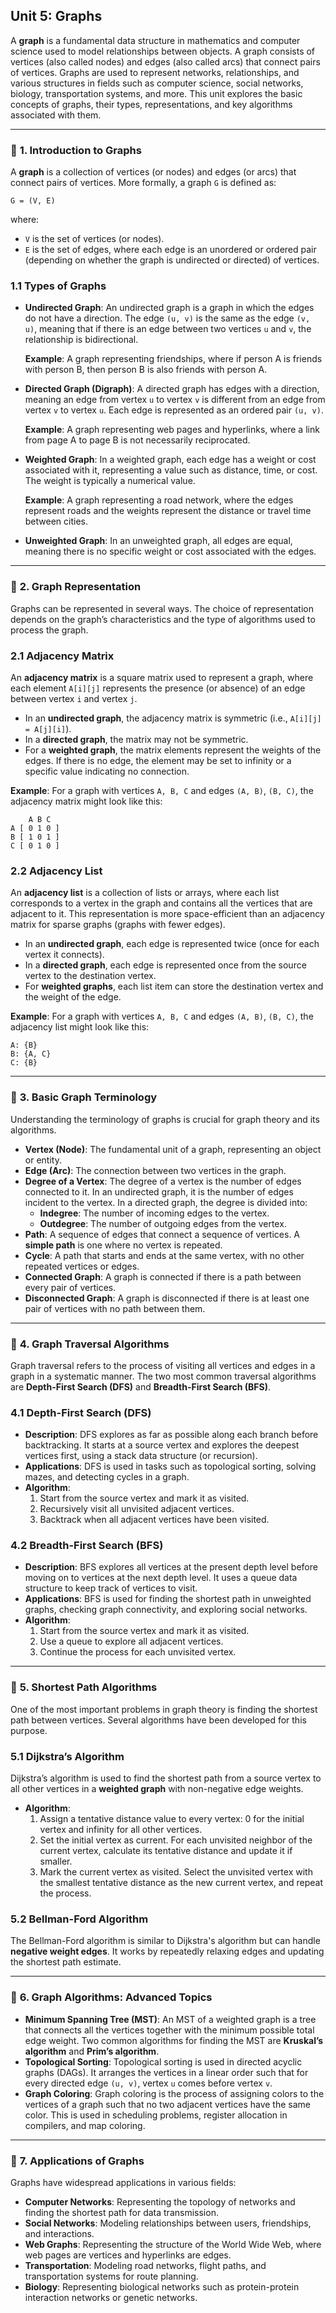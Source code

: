 ## **Unit 5: Graphs**

A **graph** is a fundamental data structure in mathematics and computer science used to model relationships between objects. A graph consists of vertices (also called nodes) and edges (also called arcs) that connect pairs of vertices. Graphs are used to represent networks, relationships, and various structures in fields such as computer science, social networks, biology, transportation systems, and more. This unit explores the basic concepts of graphs, their types, representations, and key algorithms associated with them.

---

### 📌 **1. Introduction to Graphs**

A **graph** is a collection of vertices (or nodes) and edges (or arcs) that connect pairs of vertices. More formally, a graph `G` is defined as:

```plaintext
G = (V, E)
```

where:

- `V` is the set of vertices (or nodes).
- `E` is the set of edges, where each edge is an unordered or ordered pair (depending on whether the graph is undirected or directed) of vertices.

### 1.1 **Types of Graphs**

- **Undirected Graph**: An undirected graph is a graph in which the edges do not have a direction. The edge `(u, v)` is the same as the edge `(v, u)`, meaning that if there is an edge between two vertices `u` and `v`, the relationship is bidirectional.
    
    **Example**: A graph representing friendships, where if person A is friends with person B, then person B is also friends with person A.
    
- **Directed Graph (Digraph)**: A directed graph has edges with a direction, meaning an edge from vertex `u` to vertex `v` is different from an edge from vertex `v` to vertex `u`. Each edge is represented as an ordered pair `(u, v)`.
    
    **Example**: A graph representing web pages and hyperlinks, where a link from page A to page B is not necessarily reciprocated.
    
- **Weighted Graph**: In a weighted graph, each edge has a weight or cost associated with it, representing a value such as distance, time, or cost. The weight is typically a numerical value.
    
    **Example**: A graph representing a road network, where the edges represent roads and the weights represent the distance or travel time between cities.
    
- **Unweighted Graph**: In an unweighted graph, all edges are equal, meaning there is no specific weight or cost associated with the edges.

---

### 📌 **2. Graph Representation**

Graphs can be represented in several ways. The choice of representation depends on the graph’s characteristics and the type of algorithms used to process the graph.

### 2.1 **Adjacency Matrix**

An **adjacency matrix** is a square matrix used to represent a graph, where each element `A[i][j]` represents the presence (or absence) of an edge between vertex `i` and vertex `j`.

- In an **undirected graph**, the adjacency matrix is symmetric (i.e., `A[i][j] = A[j][i]`).
- In a **directed graph**, the matrix may not be symmetric.
- For a **weighted graph**, the matrix elements represent the weights of the edges. If there is no edge, the element may be set to infinity or a specific value indicating no connection.

**Example**: For a graph with vertices `A, B, C` and edges `(A, B)`, `(B, C)`, the adjacency matrix might look like this:

```plaintext
    A B C
A [ 0 1 0 ]
B [ 1 0 1 ]
C [ 0 1 0 ]
```

### 2.2 **Adjacency List**

An **adjacency list** is a collection of lists or arrays, where each list corresponds to a vertex in the graph and contains all the vertices that are adjacent to it. This representation is more space-efficient than an adjacency matrix for sparse graphs (graphs with fewer edges).

- In an **undirected graph**, each edge is represented twice (once for each vertex it connects).
- In a **directed graph**, each edge is represented once from the source vertex to the destination vertex.
- For **weighted graphs**, each list item can store the destination vertex and the weight of the edge.

**Example**: For a graph with vertices `A, B, C` and edges `(A, B)`, `(B, C)`, the adjacency list might look like this:

```plaintext
A: {B}
B: {A, C}
C: {B}
```

---

### 📌 **3. Basic Graph Terminology**

Understanding the terminology of graphs is crucial for graph theory and its algorithms.

- **Vertex (Node)**: The fundamental unit of a graph, representing an object or entity.
- **Edge (Arc)**: The connection between two vertices in the graph.
- **Degree of a Vertex**: The degree of a vertex is the number of edges connected to it. In an undirected graph, it is the number of edges incident to the vertex. In a directed graph, the degree is divided into:
    - **Indegree**: The number of incoming edges to the vertex.
    - **Outdegree**: The number of outgoing edges from the vertex.
- **Path**: A sequence of edges that connect a sequence of vertices. A **simple path** is one where no vertex is repeated.
- **Cycle**: A path that starts and ends at the same vertex, with no other repeated vertices or edges.
- **Connected Graph**: A graph is connected if there is a path between every pair of vertices.
- **Disconnected Graph**: A graph is disconnected if there is at least one pair of vertices with no path between them.

---

### 📌 **4. Graph Traversal Algorithms**

Graph traversal refers to the process of visiting all vertices and edges in a graph in a systematic manner. The two most common traversal algorithms are **Depth-First Search (DFS)** and **Breadth-First Search (BFS)**.

### 4.1 **Depth-First Search (DFS)**

- **Description**: DFS explores as far as possible along each branch before backtracking. It starts at a source vertex and explores the deepest vertices first, using a stack data structure (or recursion).
- **Applications**: DFS is used in tasks such as topological sorting, solving mazes, and detecting cycles in a graph.
- **Algorithm**:
    1. Start from the source vertex and mark it as visited.
    2. Recursively visit all unvisited adjacent vertices.
    3. Backtrack when all adjacent vertices have been visited.

### 4.2 **Breadth-First Search (BFS)**

- **Description**: BFS explores all vertices at the present depth level before moving on to vertices at the next depth level. It uses a queue data structure to keep track of vertices to visit.
- **Applications**: BFS is used for finding the shortest path in unweighted graphs, checking graph connectivity, and exploring social networks.
- **Algorithm**:
    1. Start from the source vertex and mark it as visited.
    2. Use a queue to explore all adjacent vertices.
    3. Continue the process for each unvisited vertex.

---

### 📌 **5. Shortest Path Algorithms**

One of the most important problems in graph theory is finding the shortest path between vertices. Several algorithms have been developed for this purpose.

### 5.1 **Dijkstra’s Algorithm**

Dijkstra’s algorithm is used to find the shortest path from a source vertex to all other vertices in a **weighted graph** with non-negative edge weights.

- **Algorithm**:
    1. Assign a tentative distance value to every vertex: 0 for the initial vertex and infinity for all other vertices.
    2. Set the initial vertex as current. For each unvisited neighbor of the current vertex, calculate its tentative distance and update it if smaller.
    3. Mark the current vertex as visited. Select the unvisited vertex with the smallest tentative distance as the new current vertex, and repeat the process.

### 5.2 **Bellman-Ford Algorithm**

The Bellman-Ford algorithm is similar to Dijkstra's algorithm but can handle **negative weight edges**. It works by repeatedly relaxing edges and updating the shortest path estimate.

---

### 📌 **6. Graph Algorithms: Advanced Topics**

- **Minimum Spanning Tree (MST)**: An MST of a weighted graph is a tree that connects all the vertices together with the minimum possible total edge weight. Two common algorithms for finding the MST are **Kruskal’s algorithm** and **Prim’s algorithm**.
- **Topological Sorting**: Topological sorting is used in directed acyclic graphs (DAGs). It arranges the vertices in a linear order such that for every directed edge `(u, v)`, vertex `u` comes before vertex `v`.
- **Graph Coloring**: Graph coloring is the process of assigning colors to the vertices of a graph such that no two adjacent vertices have the same color. This is used in scheduling problems, register allocation in compilers, and map coloring.

---

### 📌 **7. Applications of Graphs**

Graphs have widespread applications in various fields:

- **Computer Networks**: Representing the topology of networks and finding the shortest path for data transmission.
- **Social Networks**: Modeling relationships between users, friendships, and interactions.
- **Web Graphs**: Representing the structure of the World Wide Web, where web pages are vertices and hyperlinks are edges.
- **Transportation**: Modeling road networks, flight paths, and transportation systems for route planning.
- **Biology**: Representing biological networks such as protein-protein interaction networks or genetic networks.